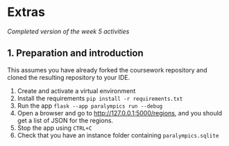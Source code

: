 # Extras

_Completed version of the week 5 activities_

## 1. Preparation and introduction

This assumes you have already forked the coursework repository and cloned the resulting repository to your IDE.

1. Create and activate a virtual environment
2. Install the requirements `pip install -r requirements.txt`
3. Run the app `flask --app paralympics run --debug`
4. Open a browser and go to http://127.0.0.1:5000/regions, and you should get a list of JSON for the regions.
5. Stop the app using `CTRL+C`
6. Check that you have an instance folder containing `paralympics.sqlite`
